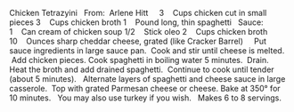 Chicken Tetrazyini
 
From:  Arlene Hitt
 
 
3    Cups chicken cut in small pieces
3    Cups chicken broth
1    Pound long, thin spaghetti
 
Sauce:
1    Can cream of chicken soup
1/2    Stick oleo
2    Cups chicken broth
10    Ounces sharp cheddar cheese, grated (like Cracker Barrel)
 
 
Put sauce ingredients in large sauce pan.  Cook and stir until cheese is melted.  Add chicken pieces.
Cook spaghetti in boiling water 5 minutes.  Drain.  
Heat the broth and add drained spaghetti.  Continue to cook until tender (about 5 minutes).  
Alternate layers of spaghetti and cheese sauce in large casserole.  Top with grated Parmesan cheese or cheese. 
Bake at 350° for 10 minutes.
 
You may also use turkey if you wish. 
 
Makes 6 to 8 servings.
